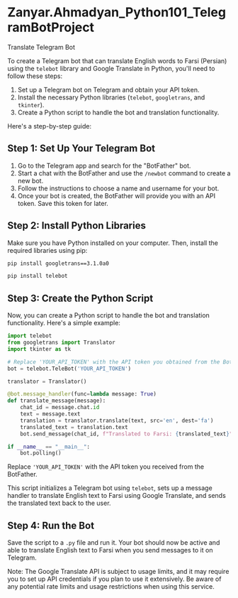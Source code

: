 # Zanyar.Ahmadyan_Python101_TelegramBotProject
Translate Telegram Bot

To create a Telegram bot that can translate English words to Farsi (Persian) using the `telebot` library and Google Translate in Python, you'll need to follow these steps:

1. Set up a Telegram bot on Telegram and obtain your API token.
2. Install the necessary Python libraries (`telebot`, `googletrans`, and `tkinter`).
3. Create a Python script to handle the bot and translation functionality.

Here's a step-by-step guide:

Step 1: Set Up Your Telegram Bot
------------------------------------
1. Go to the Telegram app and search for the "BotFather" bot.
2. Start a chat with the BotFather and use the `/newbot` command to create a new bot.
3. Follow the instructions to choose a name and username for your bot.
4. Once your bot is created, the BotFather will provide you with an API token. Save this token for later.

Step 2: Install Python Libraries
-----------------------------------
Make sure you have Python installed on your computer. Then, install the required libraries using pip:

```bash
pip install googletrans==3.1.0a0
```

```bash
pip install telebot
```

Step 3: Create the Python Script
-------------------------------
Now, you can create a Python script to handle the bot and translation functionality. Here's a simple example:

```python
import telebot
from googletrans import Translator
import tkinter as tk

# Replace 'YOUR_API_TOKEN' with the API token you obtained from the BotFather
bot = telebot.TeleBot('YOUR_API_TOKEN')

translator = Translator()

@bot.message_handler(func=lambda message: True)
def translate_message(message):
    chat_id = message.chat.id
    text = message.text
    translation = translator.translate(text, src='en', dest='fa')
    translated_text = translation.text
    bot.send_message(chat_id, f"Translated to Farsi: {translated_text}")

if __name__ == "__main__":
    bot.polling()
```

Replace `'YOUR_API_TOKEN'` with the API token you received from the BotFather.

This script initializes a Telegram bot using `telebot`, sets up a message handler to translate English text to Farsi using Google Translate, and sends the translated text back to the user.

Step 4: Run the Bot
---------------------
Save the script to a `.py` file and run it. Your bot should now be active and able to translate English text to Farsi when you send messages to it on Telegram.

Note: The Google Translate API is subject to usage limits, and it may require you to set up API credentials if you plan to use it extensively. Be aware of any potential rate limits and usage restrictions when using this service.
